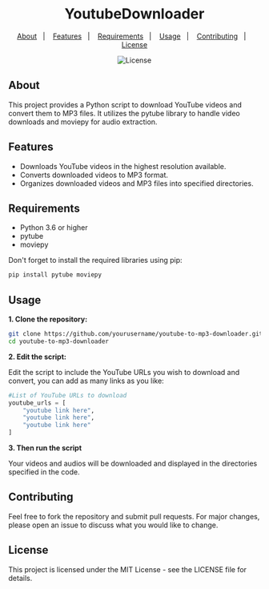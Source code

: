 <h1 align="center"> YoutubeDownloader </h1>

<p align="center">
  <a href="#-about">About</a>&nbsp;&nbsp;&nbsp;|&nbsp;&nbsp;&nbsp;
  <a href="#-features">Features</a>&nbsp;&nbsp;&nbsp;|&nbsp;&nbsp;&nbsp;
  <a href="#-requirements">Requirements</a>&nbsp;&nbsp;&nbsp;|&nbsp;&nbsp;&nbsp;
  <a href="#-usage">Usage</a>&nbsp;&nbsp;&nbsp;|&nbsp;&nbsp;&nbsp;
  <a href="#-contributing">Contributing</a>&nbsp;&nbsp;&nbsp;|&nbsp;&nbsp;&nbsp;
  <a href="#-license">License</a>
</p>
</p>

<p align="center">
  <img alt="License" src="https://img.shields.io/static/v1?label=license&message=MIT&color=49AA26&labelColor=000000">
</p>

## About

This project provides a Python script to download YouTube videos and convert them to MP3 files. It utilizes the pytube library to handle video downloads and moviepy for audio extraction.

## Features
- Downloads YouTube videos in the highest resolution available.
- Converts downloaded videos to MP3 format.
- Organizes downloaded videos and MP3 files into specified directories.

## Requirements
- Python 3.6 or higher
- pytube
- moviepy

Don't forget to install the required libraries using pip:
```bash
pip install pytube moviepy
```
## Usage

**1. Clone the repository:**
```bash
git clone https://github.com/yourusername/youtube-to-mp3-downloader.git
cd youtube-to-mp3-downloader
```

**2. Edit the script:**

Edit the script to include the YouTube URLs you wish to download and convert, you can add as many links as you like:
```python
#List of YouTube URLs to download
youtube_urls = [
    "youtube link here",
    "youtube link here",
    "youtube link here"
]
```
**3. Then run the script**

Your videos and audios will be downloaded and displayed in the directories specified in the code.

## Contributing
Feel free to fork the repository and submit pull requests. For major changes, please open an issue to discuss what you would like to change.

## License
This project is licensed under the MIT License - see the LICENSE file for details.
